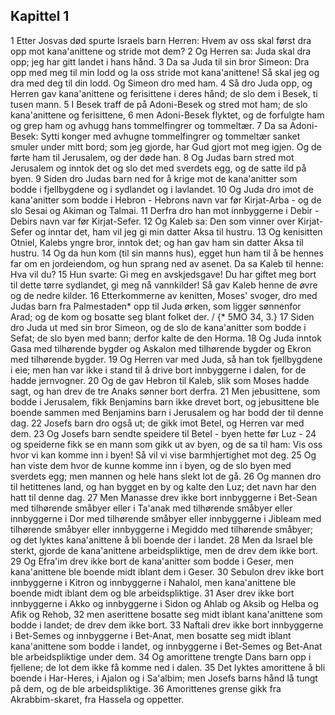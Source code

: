 ## Kapittel 1

1 Etter Josvas død spurte Israels barn Herren: Hvem av oss skal først dra opp mot kana'anittene og stride mot dem?
2 Og Herren sa: Juda skal dra opp; jeg har gitt landet i hans hånd.
3 Da sa Juda til sin bror Simeon: Dra opp med meg til min lodd og la oss stride mot kana'anittene! Så skal jeg og dra med deg til din lodd. Og Simeon dro med ham.
4 Så dro Juda opp, og Herren gav kana'anittene og ferisittene i deres hånd; de slo dem i Besek, ti tusen mann.
5 I Besek traff de på Adoni-Besek og stred mot ham; de slo kana'anittene og ferisittene,
6 men Adoni-Besek flyktet, og de forfulgte ham og grep ham og avhugg hans tommelfingrer og tommeltær.
7 Da sa Adoni-Besek: Sytti konger med avhugne tommelfingrer og tommeltær sanket smuler under mitt bord; som jeg gjorde, har Gud gjort mot meg igjen. Og de førte ham til Jerusalem, og der døde han.
8 Og Judas barn stred mot Jerusalem og inntok det og slo det med sverdets egg, og de satte ild på byen.
9 Siden dro Judas barn ned for å krige mot de kana'anitter som bodde i fjellbygdene og i sydlandet og i lavlandet.
10 Og Juda dro imot de kana'anitter som bodde i Hebron - Hebrons navn var før Kirjat-Arba - og de slo Sesai og Akiman og Talmai.
11 Derfra dro han mot innbyggerne i Debir - Debirs navn var før Kirjat-Sefer.
12 Og Kaleb sa: Den som vinner over Kirjat-Sefer og inntar det, ham vil jeg gi min datter Aksa til hustru.
13 Og kenisitten Otniel, Kalebs yngre bror, inntok det; og han gav ham sin datter Aksa til hustru.
14 Og da hun kom (til sin manns hus), egget hun ham til å be hennes far om en jordeiendom, og hun sprang ned av asenet. Da sa Kaleb til henne: Hva vil du?
15 Hun svarte: Gi meg en avskjedsgave! Du har giftet meg bort til dette tørre sydlandet, gi meg nå vannkilder! Så gav Kaleb henne de øvre og de nedre kilder.
16 Etterkommerne av kenitten, Moses' svoger, dro med Judas barn fra Palmestaden* opp til Juda ørken, som ligger sønnenfor Arad; og de kom og bosatte seg blant folket der. / {* 5MO 34, 3.}
17 Siden dro Juda ut med sin bror Simeon, og de slo de kana'anitter som bodde i Sefat; de slo byen med bann; derfor kalte de den Horma.
18 Og Juda inntok Gasa med tilhørende bygder og Askalon med tilhørende bygder og Ekron med tilhørende bygder.
19 Og Herren var med Juda, så han tok fjellbygdene i eie; men han var ikke i stand til å drive bort innbyggerne i dalen, for de hadde jernvogner.
20 Og de gav Hebron til Kaleb, slik som Moses hadde sagt, og han drev de tre Anaks sønner bort derfra.
21 Men jebusittene, som bodde i Jerusalem, fikk Benjamins barn ikke drevet bort, og jebusittene ble boende sammen med Benjamins barn i Jerusalem og har bodd der til denne dag.
22 Josefs barn dro også ut; de gikk imot Betel, og Herren var med dem.
23 Og Josefs barn sendte speidere til Betel - byen hette før Luz -
24 og speiderne fikk se en mann som gikk ut av byen, og de sa til ham: Vis oss hvor vi kan komme inn i byen! Så vil vi vise barmhjertighet mot deg.
25 Og han viste dem hvor de kunne komme inn i byen, og de slo byen med sverdets egg; men mannen og hele hans slekt lot de gå.
26 Og mannen dro til hetittenes land, og han bygget en by og kalte den Luz; det navn har den hatt til denne dag.
27 Men Manasse drev ikke bort innbyggerne i Bet-Sean med tilhørende småbyer eller i Ta'anak med tilhørende småbyer eller innbyggerne i Dor med tilhørende småbyer eller innbyggerne i Jibleam med tilhørende småbyer eller innbyggerne i Megiddo med tilhørende småbyer; og det lyktes kana'anittene å bli boende der i landet.
28 Men da Israel ble sterkt, gjorde de kana'anittene arbeidspliktige, men de drev dem ikke bort.
29 Og Efra'im drev ikke bort de kana'anitter som bodde i Geser, men kana'anittene ble boende midt iblant dem i Geser.
30 Sebulon drev ikke bort innbyggerne i Kitron og innbyggerne i Nahalol, men kana'anittene ble boende midt iblant dem og ble arbeidspliktige.
31 Aser drev ikke bort innbyggerne i Akko og innbyggerne i Sidon og Ahlab og Aksib og Helba og Afik og Rehob,
32 men aserittene bosatte seg midt iblant kana'anittene som bodde i landet; de drev dem ikke bort.
33 Naftali drev ikke bort innbyggerne i Bet-Semes og innbyggerne i Bet-Anat, men bosatte seg midt iblant kana'anittene som bodde i landet, og innbyggerne i Bet-Semes og Bet-Anat ble arbeidspliktige under dem.
34 Og amorittene trengte Dans barn opp i fjellene; de lot dem ikke få komme ned i dalen.
35 Det lyktes amorittene å bli boende i Har-Heres, i Ajalon og i Sa'albim; men Josefs barns hånd lå tungt på dem, og de ble arbeidspliktige.
36 Amorittenes grense gikk fra Akrabbim-skaret, fra Hassela og oppetter.
